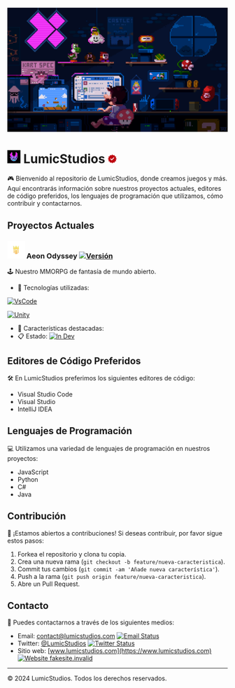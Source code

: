 [![Banner de LumicStudios](/Recursos/lumic-banner.gif)](https://www.lumicstudios.com)

# <img src="/Recursos/lumic-logo.png" width="30"> LumicStudios <img src="/Recursos/red-check.png" width="20">

🎮 Bienvenido al repositorio de LumicStudios, donde creamos juegos y más. Aquí encontrarás información sobre nuestros proyectos actuales, editores de código preferidos, los lenguajes de programación que utilizamos, cómo contribuir y contactarnos. 

## Proyectos Actuales

### <img src="/Recursos/aeon-logo.png" width="40"> Aeon Odyssey [![Versión](https://img.shields.io/badge/Version-0.0.1-green.svg)](https://GitHub.com/Naereen/StrapDown.js/graphs/commit-activity)
🕹️ Nuestro MMORPG de fantasía de mundo abierto.

- 🔧 Tecnologías utilizadas:
  
[![VsCode](https://img.shields.io/badge/Made_With-VsCode-green.svg)](https://GitHub.com/Naereen/StrapDown.js/graphs/commit-activity) 

[![Unity](https://img.shields.io/badge/Made_With-Unity-green.svg)](https://GitHub.com/Naereen/StrapDown.js/graphs/commit-activity)
  
- 🌟 Características destacadas: 
- 📋 Estado: [![In Dev](https://img.shields.io/badge/In_Dev-yes-green.svg)](https://GitHub.com/Naereen/StrapDown.js/graphs/commit-activity)

## Editores de Código Preferidos

🛠️ En LumicStudios preferimos los siguientes editores de código:

- Visual Studio Code
- Visual Studio
- IntelliJ IDEA

## Lenguajes de Programación

💻 Utilizamos una variedad de lenguajes de programación en nuestros proyectos:

- JavaScript
- Python
- C#
- Java

## Contribución

🚀 ¡Estamos abiertos a contribuciones! Si deseas contribuir, por favor sigue estos pasos:

1. Forkea el repositorio y clona tu copia.
2. Crea una nueva rama (`git checkout -b feature/nueva-caracteristica`).
3. Commit tus cambios (`git commit -am 'Añade nueva característica'`).
4. Push a la rama (`git push origin feature/nueva-caracteristica`).
5. Abre un Pull Request.

## Contacto

📧 Puedes contactarnos a través de los siguientes medios:

- Email: contact@lumicstudios.com [![Email Status](https://img.shields.io/badge/Email_Status-None-red.svg)](https://GitHub.com/Naereen/StrapDown.js/graphs/commit-activity)
- Twitter: [@LumicStudios](https://twitter.com/LumicStudios) [![Twitter Status](https://img.shields.io/badge/Twitter_Status-None-red.svg)](https://GitHub.com/Naereen/StrapDown.js/graphs/commit-activity)
- Sitio web: [www.lumicstudios.com](https://www.lumicstudios.com) [![Website fakesite.invalid](https://img.shields.io/website-up-down-green-red/http/fakesite.invalid.svg)](http://fakesite.invalid/)

---

© 2024 LumicStudios. Todos los derechos reservados. 

